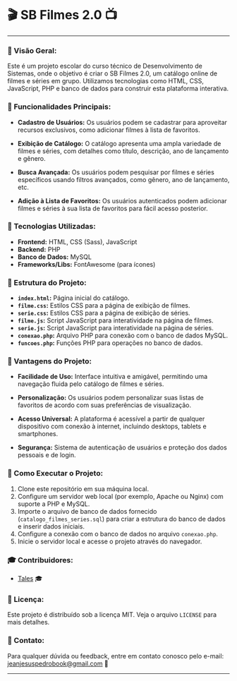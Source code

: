 

# 🎬 SB Filmes 2.0 📺

---

### 🌟 Visão Geral:

Este é um projeto escolar do curso técnico de Desenvolvimento de Sistemas, onde o objetivo é criar o SB Filmes 2.0, um catálogo online de filmes e séries em grupo. Utilizamos tecnologias como HTML, CSS, JavaScript, PHP e banco de dados para construir esta plataforma interativa.

### 🎈 Funcionalidades Principais:

- **Cadastro de Usuários:** Os usuários podem se cadastrar para aproveitar recursos exclusivos, como adicionar filmes à lista de favoritos.
  
- **Exibição de Catálogo:** O catálogo apresenta uma ampla variedade de filmes e séries, com detalhes como título, descrição, ano de lançamento e gênero.
  
- **Busca Avançada:** Os usuários podem pesquisar por filmes e séries específicos usando filtros avançados, como gênero, ano de lançamento, etc.
  
- **Adição à Lista de Favoritos:** Os usuários autenticados podem adicionar filmes e séries à sua lista de favoritos para fácil acesso posterior.

### 🔧 Tecnologias Utilizadas:

- **Frontend:** HTML, CSS (Sass), JavaScript
- **Backend:** PHP
- **Banco de Dados:** MySQL
- **Frameworks/Libs:** FontAwesome (para ícones)

### 📁 Estrutura do Projeto:

- **`index.html`:** Página inicial do catálogo.
- **`filme.css`:** Estilos CSS para a página de exibição de filmes.
- **`serie.css`:** Estilos CSS para a página de exibição de séries.
- **`filme.js`:** Script JavaScript para interatividade na página de filmes.
- **`serie.js`:** Script JavaScript para interatividade na página de séries.
- **`conexao.php`:** Arquivo PHP para conexão com o banco de dados MySQL.
- **`funcoes.php`:** Funções PHP para operações no banco de dados.

### 🌈 Vantagens do Projeto:

- **Facilidade de Uso:** Interface intuitiva e amigável, permitindo uma navegação fluida pelo catálogo de filmes e séries.
  
- **Personalização:** Os usuários podem personalizar suas listas de favoritos de acordo com suas preferências de visualização.
  
- **Acesso Universal:** A plataforma é acessível a partir de qualquer dispositivo com conexão à internet, incluindo desktops, tablets e smartphones.
  
- **Segurança:** Sistema de autenticação de usuários e proteção dos dados pessoais e de login.

### 🚀 Como Executar o Projeto:

1. Clone este repositório em sua máquina local.
2. Configure um servidor web local (por exemplo, Apache ou Nginx) com suporte a PHP e MySQL.
3. Importe o arquivo de banco de dados fornecido (`catalogo_filmes_series.sql`) para criar a estrutura do banco de dados e inserir dados iniciais.
4. Configure a conexão com o banco de dados no arquivo `conexao.php`.
5. Inicie o servidor local e acesse o projeto através do navegador.

### 🎓 Contribuidores:

- [Tales](https://github.com/nTales129) 🎓

### 📝 Licença:

Este projeto é distribuído sob a licença MIT. Veja o arquivo `LICENSE` para mais detalhes.

### 📧 Contato:

Para qualquer dúvida ou feedback, entre em contato conosco pelo e-mail: [jeanjesuspedrobook@gmail.com](mailto:jeanjesuspedrobook@gmail.com) 📧

---

